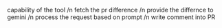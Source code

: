 capability of the tool /n
fetch the pr difference /n
provide the differnce to gemini /n
process the request based on prompt /n
write comment into PR
